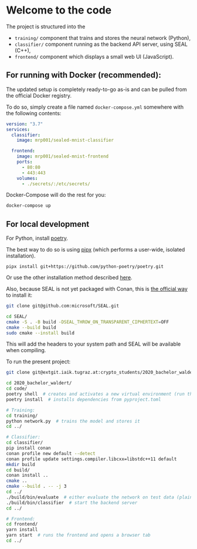 # Welcome to the code

The project is structured into the

- `training/` component that trains and stores the neural network (Python),
- `classifier/` component running as the backend API server, using SEAL (C++),
- `frontend/` component which displays a small web UI (JavaScript).

## For running with Docker (recommended):

The updated setup is completely ready-to-go as-is and can be pulled from the official Docker registry.

To do so, simply create a file named `docker-compose.yml` somewhere with the following contents:

```yaml
version: "3.7"
services:
  classifier:
    image: mrp001/sealed-mnist-classifier

  frontend:
    image: mrp001/sealed-mnist-frontend
    ports:
      - 80:80
      - 443:443
    volumes:
      - ./secrets/:/etc/secrets/
```

Docker-Compose will do the rest for you:

```bash
docker-compose up
```

## For local development

For Python, install [poetry](https://python-poetry.org/).

The best way to do so is using [pipx](https://pypa.github.io/pipx/)
(which performs a user-wide, isolated installation).

`pipx install git+https://github.com/python-poetry/poetry.git`

Or use the other installation method described [here](https://python-poetry.org/docs/#installation).

Also, because SEAL is not yet packaged with Conan, this is
[the official way](https://github.com/microsoft/SEAL#building-microsoft-seal-manually) to install it:

```bash
git clone git@github.com:microsoft/SEAL.git

cd SEAL/
cmake -S . -B build -DSEAL_THROW_ON_TRANSPARENT_CIPHERTEXT=OFF
cmake --build build
sudo cmake --install build
```

This will add the headers to your system path and SEAL will be available when compiling.

To run the present project:

```bash
git clone git@extgit.iaik.tugraz.at:crypto_students/2020_bachelor_waldert.git

cd 2020_bachelor_waldert/
cd code/
poetry shell  # creates and activates a new virtual environment (run this every time to activate it)
poetry install  # installs dependencies from pyproject.toml

# Training:
cd training/
python network.py  # trains the model and stores it
cd ../

# Classifier:
cd classifier/
pip install conan
conan profile new default --detect
conan profile update settings.compiler.libcxx=libstdc++11 default
mkdir build
cd build/
conan install ..
cmake ..
cmake --build . -- -j 3
cd ../
./build/bin/evaluate  # either evaluate the network on test data (plain and encrypted), or:
./build/bin/classifier  # start the backend server
cd ../

# Frontend:
cd frontend/
yarn install
yarn start  # runs the frontend and opens a browser tab
cd ../
```

